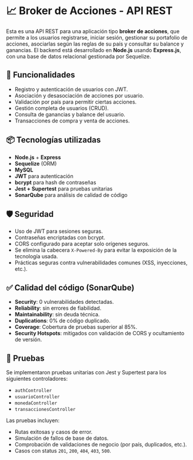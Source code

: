 # 📈 Broker de Acciones - API REST

Esta es una API REST para una aplicación tipo **broker de acciones**, que permite a los usuarios registrarse, iniciar sesión, gestionar su portafolio de acciones, asociarlas según las reglas de su país y consultar su balance y ganancias. El backend está desarrollado en **Node.js** usando **Express.js**, con una base de datos relacional gestionada por Sequelize.

## 🚀 Funcionalidades

- Registro y autenticación de usuarios con JWT.
- Asociación y desasociación de acciones por usuario.
- Validación por país para permitir ciertas acciones.
- Gestión completa de usuarios (CRUD).
- Consulta de ganancias y balance del usuario.
- Transacciones de compra y venta de acciones.

## 📦 Tecnologías utilizadas

- **Node.js** + **Express**
- **Sequelize** (ORM)
- **MySQL**
- **JWT** para autenticación
- **bcrypt** para hash de contraseñas
- **Jest + Supertest** para pruebas unitarias
- **SonarQube** para análisis de calidad de código

## 🛡 Seguridad

- Uso de JWT para sesiones seguras.
- Contraseñas encriptadas con bcrypt.
- CORS configurado para aceptar solo orígenes seguros.
- Se elimina la cabecera `X-Powered-By` para evitar la exposición de la tecnología usada.
- Prácticas seguras contra vulnerabilidades comunes (XSS, inyecciones, etc.).

## ✅ Calidad del código (SonarQube)

- **Security**: 0 vulnerabilidades detectadas.
- **Reliability**: sin errores de fiabilidad.
- **Maintainability**: sin deuda técnica.
- **Duplications**: 0% de código duplicado.
- **Coverage**: Cobertura de pruebas superior al 85%.
- **Security Hotspots**: mitigados con validación de CORS y ocultamiento de versión.

## 🧪 Pruebas

Se implementaron pruebas unitarias con Jest y Supertest para los siguientes controladores:

- `authController`
- `usuarioController`
- `monedaController`
- `transaccionesController`

Las pruebas incluyen:

- Rutas exitosas y casos de error.
- Simulación de fallos de base de datos.
- Comprobación de validaciones de negocio (por país, duplicados, etc.).
- Casos con status `201`, `200`, `404`, `403`, `500`.
